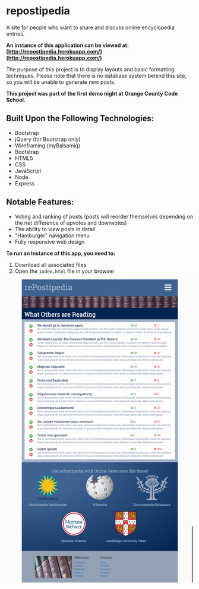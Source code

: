 # repostipedia

A site for people who want to share and discuss online encyclopedia entries.

**An instance of this application can be viewed at: [http://repostipedia.herokuapp.com/](http://repostipedia.herokuapp.com/)**

The purpose of this project is to display layouts and basic formatting techniques. Please note that there is no database system behind this site, so you will be unable to generate new posts.

**This project was part of the first demo night at Orange County Code School.**

## Built Upon the Following Technologies:
- Bootstrap
- jQuery (for Bootstrap only)
- Wireframing (myBalsamiq)
- Bootstrap
- HTML5
- CSS
- JavaScript
- Node
- Express

## Notable Features:
- Voting and ranking of posts (posts will reorder themselves depending on the net difference of upvotes and downvotes)
- The ability to view posts in detail
- "Hamburger" navigation menu
- Fully responsive web design

**To run an Instance of this app, you need to:**

1. Download all associated files
2. Open the `index.html` file in your browser


![Repostipedia Homepage](https://raw.githubusercontent.com/DanielJenkins/repostipedia/master/mockups/frontPage.png)

